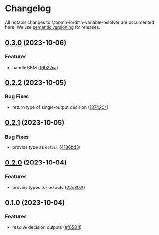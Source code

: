 # Changelog

All notable changes to [@bpmn-io/dmn-variable-resolver](https://github.com/bpmn-io/dmn-variable-resolver) are documented here. We use [semantic versioning](http://semver.org/) for releases.

## [0.3.0](https://github.com/bpmn-io/dmn-variable-resolver/compare/v0.2.2...v0.3.0) (2023-10-06)


### Features

* handle BKM ([f6b22ca](https://github.com/bpmn-io/dmn-variable-resolver/commit/f6b22ca615ad0e75ecd319ddf37eb5975806b7d3))

## [0.2.2](https://github.com/bpmn-io/dmn-variable-resolver/compare/v0.2.1...v0.2.2) (2023-10-05)


### Bug Fixes

* return type of single-output decision ([1374204](https://github.com/bpmn-io/dmn-variable-resolver/commit/1374204a907ca821ac2fed5edd5be7065b7577fa))

## [0.2.1](https://github.com/bpmn-io/dmn-variable-resolver/compare/v0.2.0...v0.2.1) (2023-10-05)


### Bug Fixes

* provide type as `detail` ([4186bd3](https://github.com/bpmn-io/dmn-variable-resolver/commit/4186bd3016d78ba35cfabbeb2f238fa911ccf0ec))

## [0.2.0](https://github.com/bpmn-io/dmn-variable-resolver/compare/v0.1.0...v0.2.0) (2023-10-04)


### Features

* provide types for outputs ([02c8b6f](https://github.com/bpmn-io/dmn-variable-resolver/commit/02c8b6f970721588ba7d39df25837905f024d7a1))

## 0.1.0 (2023-10-04)

### Features

* resolve decision outputs ([ef05811](https://github.com/bpmn-io/dmn-variable-resolver/commit/ef058112a8958add8f9ddfd8b5f2b6ea0f4c04a0))
